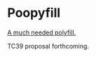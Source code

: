 # Poopyfill

[A much needed polyfill.](https://twitter.com/tesseralis/status/1255040570499592193)

TC39 proposal forthcoming.